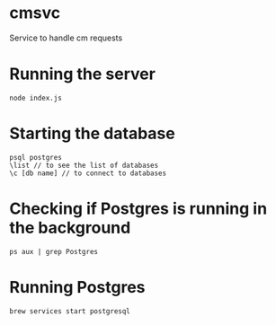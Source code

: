 # cmsvc
Service to handle cm requests

# Running the server
```
node index.js
```

# Starting the database
```
psql postgres
\list // to see the list of databases
\c [db name] // to connect to databases
```

# Checking if Postgres is running in the background
```
ps aux | grep Postgres
```

# Running Postgres
```
brew services start postgresql
```
